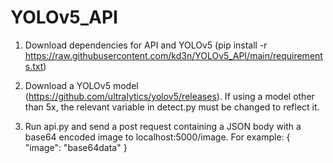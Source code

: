 # YOLOv5_API

1. Download dependencies for API and YOLOv5 (pip install -r https://raw.githubusercontent.com/kd3n/YOLOv5_API/main/requirements.txt)

2. Download a YOLOv5 model (https://github.com/ultralytics/yolov5/releases). If using a model other than 5x, the relevant variable in detect.py must be changed to reflect it.

3. Run api.py and send a post request containing a JSON body with a base64 encoded image to localhost:5000/image. For example:
{
  "image": "base64data"
}
